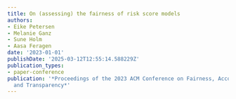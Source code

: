 ```yaml
---
title: On (assessing) the fairness of risk score models
authors:
- Eike Petersen
- Melanie Ganz
- Sune Holm
- Aasa Feragen
date: '2023-01-01'
publishDate: '2025-03-12T12:55:14.588229Z'
publication_types:
- paper-conference
publication: '*Proceedings of the 2023 ACM Conference on Fairness, Accountability,
  and Transparency*'
---
```

